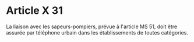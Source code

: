 # Article X 31

La liaison avec les sapeurs-pompiers, prévue à l'article MS 51, doit être assurée par téléphone urbain dans les établissements de toutes catégories.
